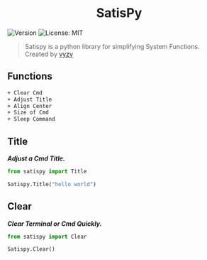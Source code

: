 <h1 align="center">SatisPy</h1>
<p>
  <img alt="Version" src="https://img.shields.io/badge/version-1.0-blue.svg?cacheSeconds=2592000" />
  <img alt="License: MIT" src="https://img.shields.io/github/license/vyzv/satispy" />
</p>

> Satispy is a python library for simplifying System Functions.
> <br>
> Created by [vyzv](https://github.com/vyzv)

## Functions

```sh
+ Clear Cmd
+ Adjust Title
+ Align Center
+ Size of Cmd
+ Sleep Command
```

## Title
<p><i><strong>Adjust a Cmd Title.</strong></i></p>

```python
from satispy import Title

Satispy.Title("hello world")
```

## Clear
<p><i><strong>Clear Terminal or Cmd Quickly.</strong></i></p>

```python
from satispy import Clear

Satispy.Clear()
```
